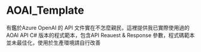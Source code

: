 # AOAI_Template
有鑑於Azure OpenAI 的 API 文件實在不怎麼親民，這裡提供我已實際使用過的AOAI API C# 版本的程式範本，包含API Reauest & Response 參數，程式碼範本並未最佳化，使用於生產環境請自行改善

